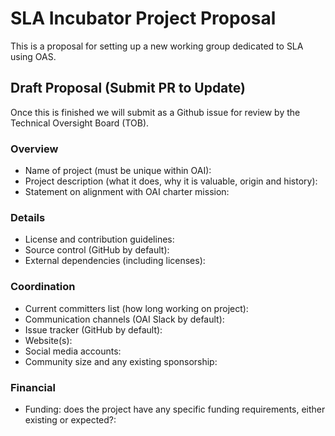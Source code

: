 # SLA Incubator Project Proposal
This is a proposal for setting up a new working group dedicated to SLA using OAS.

## Draft Proposal (Submit PR to Update)
Once this is finished we will submit as a Github issue for review by the Technical Oversight Board (TOB).

### Overview

* Name of project (must be unique within OAI): 
* Project description (what it does, why it is valuable, origin and history): 
* Statement on alignment with OAI charter mission: 

### Details

* License and contribution guidelines: 
* Source control (GitHub by default): 
* External dependencies (including licenses): 

### Coordination

* Current committers list (how long working on project): 
* Communication channels (OAI Slack by default): 
* Issue tracker (GitHub by default): 
* Website(s): 
* Social media accounts: 
* Community size and any existing sponsorship: 

### Financial

* Funding: does the project have any specific funding requirements, either existing or expected?: 
